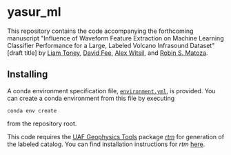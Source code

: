 # yasur_ml

This repository contains the code accompanying the forthcoming manuscript "Influence of
Waveform Feature Extraction on Machine Learning Classifier Performance for a Large,
Labeled Volcano Infrasound Dataset" [draft title] by
[Liam Toney](mailto:ldtoney@alaska.edu), [David Fee](mailto:dfee1@alaska.edu),
[Alex Witsil](mailto:ajwitsil@alaska.edu), and [Robin S. Matoza](mailto:rmatoza@ucsb.edu).

## Installing

A conda environment specification file, [`environment.yml`](environment.yml), is
provided. You can create a conda environment from this file by executing
```shell
conda env create
```
from the repository root.

This code requires the [UAF Geophysics Tools](https://github.com/uafgeotools) package
[*rtm*](https://github.com/uafgeotools/rtm) for generation of the labeled
catalog. You can find installation instructions for *rtm*
[here](https://uaf-rtm.readthedocs.io/en/master/README.html#installation).
